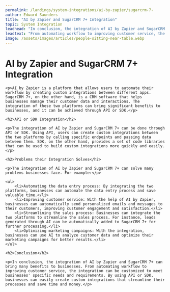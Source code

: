 ```yaml
---
permalink: /landings/system-integrations/ai-by-zapier/sugarcrm-7-
author: Edward Saunders
title: "AI by Zapier and SugarCRM 7+ Integration"
topic: System Integration
leadhead: "In conclusion, the integration of AI by Zapier and SugarCRM 7+ can bring many benefits to businesses"
leadtext: "From automating workflow to improving customer service, the integration can be customized to meet businesses' specific needs and requirements. By using API or SDK, businesses can easily create custom integrations that streamline their processes and save time and money."
image: /assets/images/articles/people-sitting-near-table.webp
---
```

<div class="arttext">	<h1>AI by Zapier and SugarCRM 7+ Integration</h1>

	<p>AI by Zapier is a platform that allows users to automate their workflow by creating custom integrations between different apps. SugarCRM 7+, on the other hand, is a CRM software that helps businesses manage their customer data and interactions. The integration of these two platforms can bring significant benefits to businesses, and it can be achieved through API or SDK.</p>

	<h2>API or SDK Integration</h2>

	<p>The integration of AI by Zapier and SugarCRM 7+ can be done through API or SDK. Using API, users can create custom integrations between the two platforms by calling specific endpoints and passing data between them. SDK, on the other hand, provides a set of code libraries that can be used to build custom integrations more quickly and easily.</p>

	<h2>Problems their Integration Solves</h2>

	<p>The integration of AI by Zapier and SugarCRM 7+ can solve many problems businesses face. For example:</p>

	<ul>
		<li>Automating the data entry process: By integrating the two platforms, businesses can automate the data entry process and save valuable time.</li>
		<li>Improving customer service: With the help of AI by Zapier, businesses can automatically send personalized emails and messages to their customers, improving customer engagement and satisfaction.</li>
		<li>Streamlining the sales process: Businesses can integrate the two platforms to streamline the sales process. For instance, leads generated through AI can be automatically added to SugarCRM 7+ for further processing.</li>
		<li>Optimizing marketing campaigns: With the integration, businesses can use AI to analyze customer data and optimize their marketing campaigns for better results.</li>
	</ul>

	<h2>Conclusion</h2>

	<p>In conclusion, the integration of AI by Zapier and SugarCRM 7+ can bring many benefits to businesses. From automating workflow to improving customer service, the integration can be customized to meet businesses' specific needs and requirements. By using API or SDK, businesses can easily create custom integrations that streamline their processes and save time and money.</p>

</div>